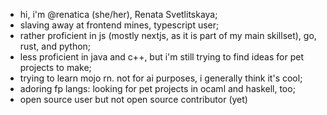 - hi, i'm @renatica (she/her), Renata Svetlitskaya;
- slaving away at frontend mines, typescript user;
- rather proficient in js (mostly nextjs, as it is part of my main skillset), go, rust, and python;
- less proficient in java and c++, but i'm still trying to find ideas for pet projects to make;
- trying to learn mojo rn. not for ai purposes, i generally think it's cool;
- adoring fp langs: looking for pet projects in ocaml and haskell, too;
- open source user but not open source contributor (yet)
